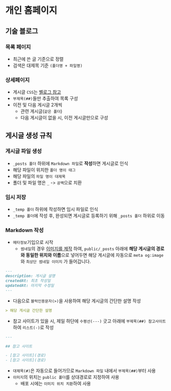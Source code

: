 # 개인 홈페이지

## 기술 블로그

### 목록 페이지

- 최근에 쓴 글 기준으로 정렬
- 검색은 대제목 기준 `(폴더명 + 파일명)`

### 상세페이지

- 게시글 `CSS`는 [벨로그 참고](https://velog.io/)
- `부제목(##)`들만 추출하여 목록 구성
- 이전 및 다음 게시글 2개씩
    - 관련 게시글(`같은 폴더`)
    - 다음 게시글이 없을 시, 이전 게시글만으로 구성

## 게시글 생성 규칙

### 게시글 파일 생성

- `_posts 폴더` 하위에 `Markdown 파일`로 **작성**하면 게시글로 인식
- 해당 파일이 위치한 `폴더 명이 태그`
- 해당 파일의 `파일 명이 대제목`
- 폴더 및 파일 명은  `_` -> `공백`으로 치환

### 임시 저장

- `_temp 폴더` 하위에 작성하면 임시 파일로 인식
- `_temp 폴더`에 작성 후, 완성되면 게시글로 등록하기 위해 `_posts 폴더` 하위로 이동

### Markdown 작성

- `메타정보`기입으로 시작
    - `썸네일`의 경우 [이미지를 제작](https://www.miricanvas.com/design) 하여,
      `public/_posts` 아래에 **해당 게시글의 경로와 동일한 위치와 이름**으로 넣어두면 해당 게시글에 자동으로 `meta og:image`와 `최상단 썸네일 이미지`
      가 들어갑니다.

```markdown
---  
description: 게시글 설명  
createdAt: 최초 작성일  
updatedAt: 마지막 수정일
---
```

- 다음으로 `블럭인용문자(>)`을 사용하여 해당 게시글의 간단한 설명 작성

```markdown
> 해당 게시글 간단한 설명
```

- 참고 사이트가 있을 시, 제일 하단에 `수평선(---)` 긋고 아래에 `부제목(##) 참고사이트` 하여 `리스트(-)`로 작성

```markdown
---

## 참고 사이트

- [참고 사이트](경로)
- [참고 사이트](경로)
```

- `대제목(#)`은 자동으로 들어가므로 `Markdown 파일` 내에서 `부제목(##)`부터 사용
- `이미지`의 위치는 `public 폴더`를 상대경로로 지정하여 사용
    - 배포 시에는 `이미지 위치 치환`하여 사용